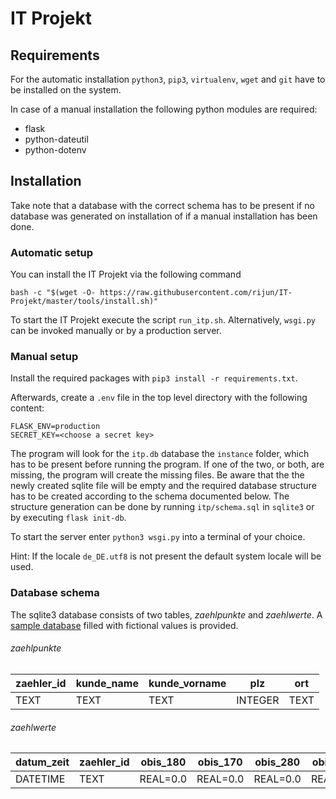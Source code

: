 # IT Projekt

## Requirements
For the automatic installation `python3`, `pip3`, `virtualenv`, `wget` and `git` have to be installed on the system.

In case of a manual installation the following python modules are required:
* flask
* python-dateutil
* python-dotenv

## Installation

Take note that a database with the correct schema has to be present if no database was generated on installation of if a
manual installation has been done.

### Automatic setup

You can install the IT Projekt via the following command
```
bash -c "$(wget -O- https://raw.githubusercontent.com/rijun/IT-Projekt/master/tools/install.sh)"
```
To start the IT Projekt execute the script `run_itp.sh`. Alternatively, `wsgi.py` can be invoked manually or by a production server. 

### Manual setup

Install the required packages with `pip3 install -r requirements.txt`.

Afterwards, create a `.env` file in the top level directory with the following content:

```
FLASK_ENV=production
SECRET_KEY=<choose a secret key>
```

The program will look for the `itp.db` database the `instance` folder, which has to be present before running the program. 
If one of the two, or both, are missing, the program will create the missing files. Be aware that the 
the newly created sqlite file will be empty and the required database structure has to be created according to the schema documented below.
The structure generation can be done by running `itp/schema.sql` in `sqlite3` or by executing `flask init-db`.

To start the server enter `python3 wsgi.py` into a terminal of your choice.

Hint: If the locale `de_DE.utf8` is not present the default system locale will be used.

### Database schema
The sqlite3 database consists of two tables, _zaehlpunkte_ and _zaehlwerte_. A [sample database](https://github.com/rijun/IT-Projekt/releases/tag/v2.0-sqlite) 
filled with fictional values is provided.

###### zaehlpunkte
zaehler_id|kunde_name|kunde_vorname|plz    |ort
----------|----------|-------------|-------|----
TEXT      |TEXT      |TEXT         |INTEGER|TEXT

###### zaehlwerte
datum_zeit|zaehler_id|obis_180|obis_170|obis_280|obis_270
----------|----------|--------|--------|--------|--------
DATETIME  |TEXT      |REAL=0.0|REAL=0.0|REAL=0.0|REAL=0.0
